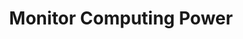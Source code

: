 ---
layout: tactic

title: "Monitor Computing Power"
tags: machine-learning management
t-sort: "Awesome Tactic"
t-type: "Architectural Tactic"
categories: green-ml-enabled-systems
t-description: "Estimating and calculating the energy footprint of a machine learning model can help to reduce the computational power of ML models. Monitoring the energy consumption of a ML model in the long term helps to identify those components where energy is being inefficiently utilized. This can serve as a starting point for making improvements to reduce energy consumption. There has been a lack of easy-to-use tools to do that, but recently  researchers have provided frameworks for how to estimate or calculate the energy footprint of machine learning."
t-participant: "Data Scientist"
t-artifact: "Machine Learning Model"
t-context: "General"
t-feature: 
t-intent: "Improve energy efficiency by monitoring computing power of machine learning in the long term"
t-targetQA: "Energy Efficiency"
t-relatedQA: 
t-measuredimpact: 
t-source: "Qingqing Cao, Yash Kumar Lal, Harsh Trivedi, Aruna Balasubramanian, and Niranjan Balasubramanian. 2021. IrEne: Interpretable Energy Prediction for Transformers. Proceedings of the 59th Annual Meeting of the Association for Computational Linguistics and the 11th International Joint Conference on Natural Language Processing (Volume 1: Long Papers) (2021). [DOI](https://doi.org/10.48550/arXiv.2106.01199); Mohit Kumar, Xingzhou Zhang, Liangkai Liu, Yifan Wang, and Weisong Shi. 2020. Energy-Efficient Machine Learning on the Edges. In 2020 IEEE International Parallel and Distributed Processing Symposium Workshops (IPDPSW). 912–921. [DOI](https://doi.org/10.1109/IPDPSW50202.2020.00153)"
t-source-doi: 
t-diagram: "monitor-computing-power.png"
---